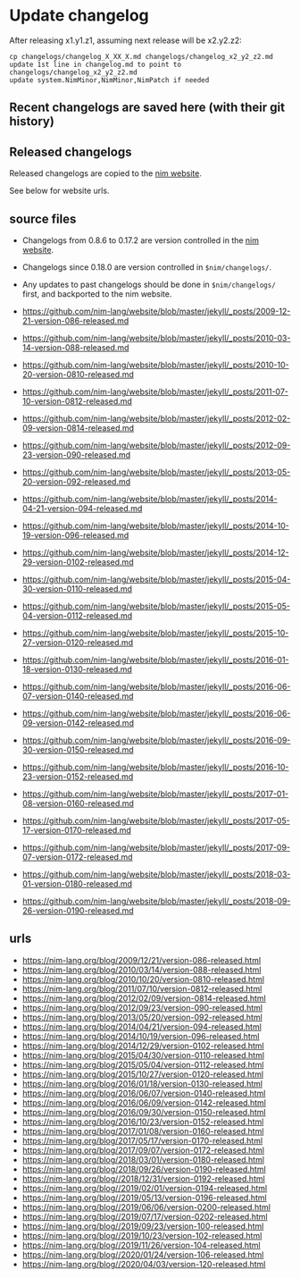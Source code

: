 # Update changelog
After releasing x1.y1.z1, assuming next release will be x2.y2.z2:
```
cp changelogs/changelog_X_XX_X.md changelogs/changelog_x2_y2_z2.md
update 1st line in changelog.md to point to changelogs/changelog_x2_y2_z2.md
update system.NimMinor,NimMinor,NimPatch if needed
```

## Recent changelogs are saved here (with their git history)

## Released changelogs
Released changelogs are copied to the [nim website](https://github.com/nim-lang/website/tree/master/jekyll/_posts).

See below for website urls.

## source files
* Changelogs from 0.8.6 to 0.17.2 are version controlled in the [nim website](https://github.com/nim-lang/website/tree/master/jekyll/_posts).
* Changelogs since 0.18.0 are version controlled in `$nim/changelogs/`.
* Any updates to past changelogs should be done in `$nim/changelogs/` first, and backported to the nim website.

* https://github.com/nim-lang/website/blob/master/jekyll/_posts/2009-12-21-version-086-released.md
* https://github.com/nim-lang/website/blob/master/jekyll/_posts/2010-03-14-version-088-released.md
* https://github.com/nim-lang/website/blob/master/jekyll/_posts/2010-10-20-version-0810-released.md
* https://github.com/nim-lang/website/blob/master/jekyll/_posts/2011-07-10-version-0812-released.md
* https://github.com/nim-lang/website/blob/master/jekyll/_posts/2012-02-09-version-0814-released.md
* https://github.com/nim-lang/website/blob/master/jekyll/_posts/2012-09-23-version-090-released.md
* https://github.com/nim-lang/website/blob/master/jekyll/_posts/2013-05-20-version-092-released.md
* https://github.com/nim-lang/website/blob/master/jekyll/_posts/2014-04-21-version-094-released.md
* https://github.com/nim-lang/website/blob/master/jekyll/_posts/2014-10-19-version-096-released.md
* https://github.com/nim-lang/website/blob/master/jekyll/_posts/2014-12-29-version-0102-released.md
* https://github.com/nim-lang/website/blob/master/jekyll/_posts/2015-04-30-version-0110-released.md
* https://github.com/nim-lang/website/blob/master/jekyll/_posts/2015-05-04-version-0112-released.md
* https://github.com/nim-lang/website/blob/master/jekyll/_posts/2015-10-27-version-0120-released.md
* https://github.com/nim-lang/website/blob/master/jekyll/_posts/2016-01-18-version-0130-released.md
* https://github.com/nim-lang/website/blob/master/jekyll/_posts/2016-06-07-version-0140-released.md
* https://github.com/nim-lang/website/blob/master/jekyll/_posts/2016-06-09-version-0142-released.md
* https://github.com/nim-lang/website/blob/master/jekyll/_posts/2016-09-30-version-0150-released.md
* https://github.com/nim-lang/website/blob/master/jekyll/_posts/2016-10-23-version-0152-released.md
* https://github.com/nim-lang/website/blob/master/jekyll/_posts/2017-01-08-version-0160-released.md
* https://github.com/nim-lang/website/blob/master/jekyll/_posts/2017-05-17-version-0170-released.md
* https://github.com/nim-lang/website/blob/master/jekyll/_posts/2017-09-07-version-0172-released.md
* https://github.com/nim-lang/website/blob/master/jekyll/_posts/2018-03-01-version-0180-released.md
* https://github.com/nim-lang/website/blob/master/jekyll/_posts/2018-09-26-version-0190-released.md

## urls
* https://nim-lang.org/blog/2009/12/21/version-086-released.html
* https://nim-lang.org/blog/2010/03/14/version-088-released.html
* https://nim-lang.org/blog/2010/10/20/version-0810-released.html
* https://nim-lang.org/blog/2011/07/10/version-0812-released.html
* https://nim-lang.org/blog/2012/02/09/version-0814-released.html
* https://nim-lang.org/blog/2012/09/23/version-090-released.html
* https://nim-lang.org/blog/2013/05/20/version-092-released.html
* https://nim-lang.org/blog/2014/04/21/version-094-released.html
* https://nim-lang.org/blog/2014/10/19/version-096-released.html
* https://nim-lang.org/blog/2014/12/29/version-0102-released.html
* https://nim-lang.org/blog/2015/04/30/version-0110-released.html
* https://nim-lang.org/blog/2015/05/04/version-0112-released.html
* https://nim-lang.org/blog/2015/10/27/version-0120-released.html
* https://nim-lang.org/blog/2016/01/18/version-0130-released.html
* https://nim-lang.org/blog/2016/06/07/version-0140-released.html
* https://nim-lang.org/blog/2016/06/09/version-0142-released.html
* https://nim-lang.org/blog/2016/09/30/version-0150-released.html
* https://nim-lang.org/blog/2016/10/23/version-0152-released.html
* https://nim-lang.org/blog/2017/01/08/version-0160-released.html
* https://nim-lang.org/blog/2017/05/17/version-0170-released.html
* https://nim-lang.org/blog/2017/09/07/version-0172-released.html
* https://nim-lang.org/blog/2018/03/01/version-0180-released.html
* https://nim-lang.org/blog/2018/09/26/version-0190-released.html
* https://nim-lang.org/blog//2018/12/31/version-0192-released.html
* https://nim-lang.org/blog//2019/02/01/version-0194-released.html
* https://nim-lang.org/blog//2019/05/13/version-0196-released.html
* https://nim-lang.org/blog//2019/06/06/version-0200-released.html
* https://nim-lang.org/blog//2019/07/17/version-0202-released.html
* https://nim-lang.org/blog//2019/09/23/version-100-released.html
* https://nim-lang.org/blog//2019/10/23/version-102-released.html
* https://nim-lang.org/blog//2019/11/26/version-104-released.html
* https://nim-lang.org/blog//2020/01/24/version-106-released.html
* https://nim-lang.org/blog//2020/04/03/version-120-released.html
